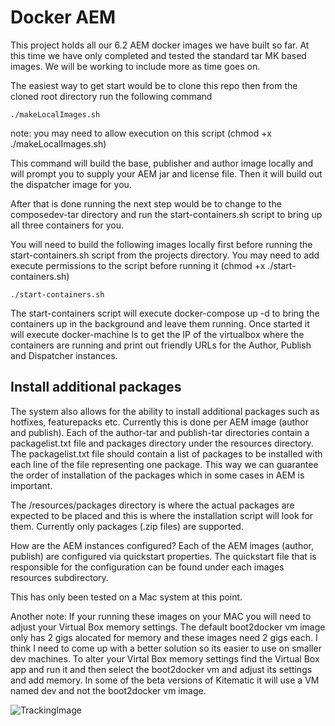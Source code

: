 
# Docker AEM
This project holds all our 6.2 AEM docker images we have built so far.  At this time we have only completed and tested the standard tar MK based images.  We will be working to include more as time goes on.

The easiest way to get start would be to clone this repo then from the cloned root directory run the following command
```
./makeLocalImages.sh
```
note: you may need to allow execution on this script (chmod +x ./makeLocalImages.sh)

This command will build the base, publisher and author image locally and will  prompt you to supply your AEM jar and license file.  Then it will build out the dispatcher image for you.

After that is done running the next step would be to change to the composedev-tar directory and run the start-containers.sh script to bring up all three containers for you.

You will need to build the following images locally first before running the start-containers.sh script from the projects directory. You may need to add execute permissions to the script before running it (chmod +x ./start-containers.sh)
```
./start-containers.sh
```
The start-containers script will execute docker-compose up -d to bring the containers up in the background and leave them running. Once started it will execute docker-machine ls to get the IP of the virtualbox where the containers are running and print out friendly URLs for the Author, Publish and Dispatcher instances.

## Install additional packages

The system also allows for the ability to install additional packages such as hotfixes, featurepacks etc. Currently this is done per AEM image (author and publish). Each of the author-tar and publish-tar directories contain a packagelist.txt file and packages directory under the resources directory. The packagelist.txt file should contain a list of packages to be installed with each line of the file representing one package. This way we can guarantee the order of installation of the packages which in some cases in AEM is important.

The /resources/packages directory is where the actual packages are expected to be placed and this is where the installation script will look for them. Currently only packages (.zip files) are supported.

How are the AEM instances configured?  Each of the AEM images (author, publish) are configured via quickstart properties.  The quickstart file that is responsible for the configuration can be found under each images resources subdirectory.

This has only been tested on a Mac system at this point.

Another note:  If your running these images on your MAC you will need to adjust your Virtual Box memory settings.  The default boot2docker vm image only has 2 gigs alocated for memory and these images need 2 gigs each.  I think I need to come up with a better solution so its easier to use on smaller dev machines.  To alter your Virtal Box memory settings find the Virtual Box app and run it and then select the boot2docker vm and adjust its settings and add memory.
In some of the beta versions of Kitematic it will use a VM named dev and not the boot2docker vm image.

![TrackingImage](https://adobeatadobe.d1.sc.omtrdc.net/b/ss/adbeaaagit/1/H.27.5--NS/0?AQB=1&ndh=1&ce=UTF-8&ns=adobeatadobe&pageName=github%3Aaem_6-1_docker%3Areadme&g=%2FAdobeAtAdobe%2Faem_6-1_docker&ch=github)

